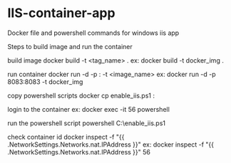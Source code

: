 # IIS-container-app
Docker file and powershell commands for windows iis app

Steps to build image and run the container

build image
docker build -t <tag_name> .
ex: docker build -t docker_img .

run container
docker run -d -p <ext port>:<int port> -t <image_name>
ex: docker run -d -p 8083:8083 -t docker_img

copy powershell scripts
docker cp enable_iis.ps1 <containerid>:<dest path>

login to the container
ex: docker exec -it 56 powershell

run the powershell script
powershell C:\enable_iis.ps1

check container id
docker inspect -f "{{ .NetworkSettings.Networks.nat.IPAddress }}" <container id>
ex: docker inspect -f "{{ .NetworkSettings.Networks.nat.IPAddress }}" 56
